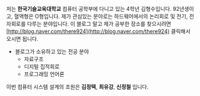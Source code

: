 저는 **한국기술교육대학교** 컴퓨터 공학부에 다니고 있는 4학년 김형수입니다.
92년생이고, 혈액형은 O형입니다.
제가 관심있는 분야로는 하드웨어에서의 논리회로 및 전기, 전자회로를 다루는 분야입니다.
이 블로그 말고 제가 공부한 장소를 찾으시려면 [http://blog.naver.com/there924](http://blog.naver.com/there924) 클릭해서 오시면 됩니다.
- 블로그가 소유하고 있는 전공 분야
  - 자료구조
  - 디지털 집적회로
  - 프로그래밍 언어론

이번 컴퓨터 시스템 설계의 조원은 **김정택**, **최유강**, **신정철** 입니다.
